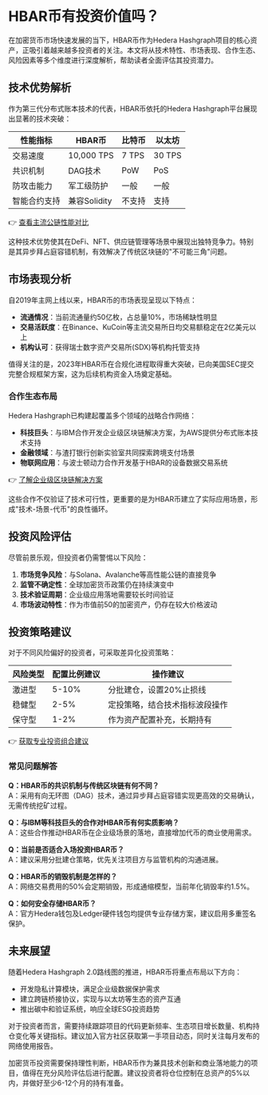 # HBAR币有投资价值吗？

在加密货币市场快速发展的当下，HBAR币作为Hedera Hashgraph项目的核心资产，正吸引着越来越多投资者的关注。本文将从技术特性、市场表现、合作生态、风险因素等多个维度进行深度解析，帮助读者全面评估其投资潜力。

## 技术优势解析
作为第三代分布式账本技术的代表，HBAR币依托的Hedera Hashgraph平台展现出显著的技术突破：

| 性能指标          | HBAR币       | 比特币       | 以太坊       |
|-------------------|-------------|-------------|-------------|
| 交易速度          | 10,000 TPS  | 7 TPS       | 30 TPS      |
| 共识机制          | DAG技术     | PoW         | PoS         |
| 防攻击能力        | 军工级防护  | 一般        | 一般        |
| 智能合约支持      | 兼容Solidity| 不支持      | 支持        |

👉 [查看主流公链性能对比](https://bit.ly/okx_welcome)

这种技术优势使其在DeFi、NFT、供应链管理等场景中展现出独特竞争力。特别是其异步拜占庭容错机制，有效解决了传统区块链的"不可能三角"问题。

## 市场表现分析
自2019年主网上线以来，HBAR币的市场表现呈现以下特点：
- **流通情况**：当前流通量约50亿枚，占总量10%，市场稀缺性明显
- **交易活跃度**：在Binance、KuCoin等主流交易所日均交易额稳定在2亿美元以上
- **机构认可**：获得瑞士数字资产交易所(SDX)等机构托管支持

值得关注的是，2023年HBAR币在合规化进程取得重大突破，已向美国SEC提交完整合规框架方案，这为后续机构资金入场奠定基础。

### 合作生态布局
Hedera Hashgraph已构建起覆盖多个领域的战略合作网络：
- **科技巨头**：与IBM合作开发企业级区块链解决方案，为AWS提供分布式账本技术支持
- **金融领域**：与渣打银行创新实验室共同探索跨境支付场景
- **物联网应用**：与波士顿动力合作开发基于HBAR的设备数据交易系统

👉 [了解企业级区块链解决方案](https://bit.ly/okx_welcome)

这些合作不仅验证了技术可行性，更重要的是为HBAR币建立了实际应用场景，形成"技术-场景-代币"的良性循环。

## 投资风险评估
尽管前景乐观，但投资者仍需警惕以下风险：
1. **市场竞争风险**：与Solana、Avalanche等高性能公链的直接竞争
2. **监管不确定性**：全球加密货币政策仍在持续演变中
3. **技术验证周期**：企业级应用落地需要较长时间验证
4. **市场波动特性**：作为市值前50的加密资产，仍存在较大价格波动

## 投资策略建议
对于不同风险偏好的投资者，可采取差异化投资策略：

| 风险类型   | 配置比例建议 | 操作建议                          |
|------------|--------------|-----------------------------------|
| 激进型     | 5-10%        | 分批建仓，设置20%止损线            |
| 稳健型     | 2-5%         | 定投策略，结合技术指标波段操作      |
| 保守型     | 1-2%         | 作为资产配置补充，长期持有          |

👉 [获取专业投资组合建议](https://bit.ly/okx_welcome)

### 常见问题解答
**Q：HBAR币的共识机制与传统区块链有何不同？**  
A：采用有向无环图（DAG）技术，通过异步拜占庭容错实现更高效的交易确认，无需传统挖矿过程。

**Q：与IBM等科技巨头的合作对HBAR币有何实质影响？**  
A：这些合作推动HBAR币在企业级场景的落地，直接增加代币的商业使用需求。

**Q：当前是否适合入场投资HBAR币？**  
A：建议采用分批建仓策略，优先关注项目方与监管机构的沟通进展。

**Q：HBAR币的销毁机制是怎样的？**  
A：网络交易费用的50%会定期销毁，形成通缩模型，当前年化销毁率约1.5%。

**Q：如何安全存储HBAR币？**  
A：官方Hedera钱包及Ledger硬件钱包均提供专业存储方案，建议启用多重签名保护。

## 未来展望
随着Hedera Hashgraph 2.0路线图的推进，HBAR币将重点布局以下方向：
- 开发隐私计算模块，满足企业级数据保护需求
- 建立跨链桥接协议，实现与以太坊等生态的资产互通
- 推出碳中和验证系统，响应全球ESG投资趋势

对于投资者而言，需要持续跟踪项目的代码更新频率、生态项目增长数量、机构持仓变化等关键指标。建议加入官方社区获取第一手项目动态，同时关注每月发布的网络使用报告。

加密货币投资需要保持理性判断，HBAR币作为兼具技术创新和商业落地能力的项目，值得在充分风险评估后进行配置。建议投资者将仓位控制在总资产的5%以内，并做好至少6-12个月的持有准备。

